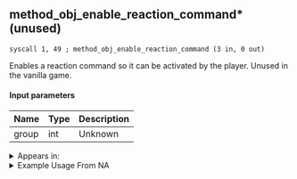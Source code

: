 ## method_obj_enable_reaction_command* (unused)

`syscall 1, 49 ; method_obj_enable_reaction_command (3 in, 0 out)`

Enables a reaction command so it can be activated by the player. Unused in the vanilla game.

#### Input parameters
| Name | Type | Description
|------|------|------------
| group   | int   | Unknown




<details>
	<summary>Appears in:</summary>

</details>

<details>
	<summary>Example Usage From NA</summary>
```

```
</details>

